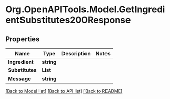 # Org.OpenAPITools.Model.GetIngredientSubstitutes200Response

## Properties

Name | Type | Description | Notes
------------ | ------------- | ------------- | -------------
**Ingredient** | **string** |  | 
**Substitutes** | **List<string>** |  | 
**Message** | **string** |  | 

[[Back to Model list]](../README.md#documentation-for-models) [[Back to API list]](../README.md#documentation-for-api-endpoints) [[Back to README]](../README.md)

